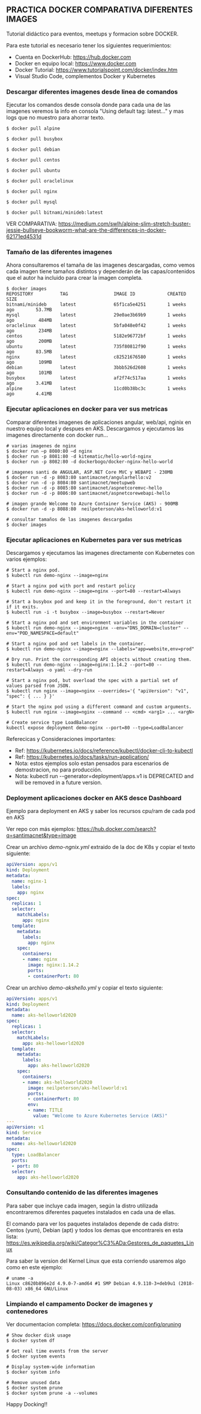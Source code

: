 **PRACTICA DOCKER COMPARATIVA DIFERENTES IMAGES**
------------------------------------------------------------------

Tutorial didáctico para eventos, meetups y formacion sobre DOCKER.

Para este tutorial es necesario tener los siguientes requerimientos:

- Cuenta en DockerHub: https://hub.docker.com
- Docker en equipo local: https://www.docker.com
- Docker Tutorial: https://www.tutorialspoint.com/docker/index.htm
- Visual Studio Code, complementos Docker y Kubernetes

### Descargar diferentes imagenes desde linea de comandos

Ejecutar los comandos desde consola donde para cada una de las imagenes veremos la info en consola "Using default tag: latest..." y mas logs que no muestro para ahorrar texto.

```
$ docker pull alpine
  
$ docker pull busybox

$ docker pull debian

$ docker pull centos

$ docker pull ubuntu

$ docker pull oraclelinux

$ docker pull nginx

$ docker pull mysql 

$ docker pull bitnami/minideb:latest
```
VER COMPARATIVA: https://medium.com/swlh/alpine-slim-stretch-buster-jessie-bullseye-bookworm-what-are-the-differences-in-docker-62171ed4531d

### Tamaño de las diferentes imagenes 

Ahora consultaremos el tamaña de las imagenes descargadas, como vemos cada imagen tiene tamaños distintos y dependerán de las capas/contenidos que el autor ha incluido para crear la imagen completa.

```
$ docker images
REPOSITORY          TAG                 IMAGE ID            CREATED             SIZE
bitnami/minideb     latest              65f1ca5e4251        1 weeks ago        53.7MB
mysql               latest              29e0ae3b69b9        1 weeks ago         484MB
oraclelinux         latest              5bfa048e0f42        1 weeks ago         234MB
centos              latest              5182e96772bf        1 weeks ago         200MB
ubuntu              latest              735f80812f90        1 weeks ago        83.5MB
nginx               latest              c82521676580        1 weeks ago         109MB
debian              latest              3bbb526d2608        1 weeks ago         101MB
busybox             latest              af2f74c517aa        1 weeks ago        3.41MB
alpine              latest              11cd0b38bc3c        1 weeks ago        4.41MB
```

### Ejecutar aplicaciones en docker para ver sus metricas

Comparar diferentes imagenes de aplicaciones angular, web/api, nginix en nuestro equipo local y despues en AKS.
Descargamos y ejecutamos las imagenes directamente con docker run...
```
# varias imagenes de nginx
$ docker run –p 8080:80 –d nginx
$ docker run -p 8081:80 -d kitematic/hello-world-nginx
$ docker run -p 8082:80 -d dockerbogo/docker-nginx-hello-world

# imagenes santi de ANGULAR, ASP.NET Core MVC y WEBAPI - 230MB
$ docker run -d -p 8083:80 santimacnet/angularhello:v2
$ docker run -d -p 8084:80 santimacnet/meetupweb
$ docker run -d -p 8085:80 santimacnet/aspnetcoremvc-hello
$ docker run -d -p 8086:80 santimacnet/aspnetcorewebapi-hello

# imagen grande Welcome to Azure Container Service (AKS) - 900MB
$ docker run -d -p 8088:80  neilpeterson/aks-helloworld:v1

# consultar tamaños de las imagenes descargadas
$ docker images
```

### Ejecutar aplicaciones en Kubernetes para ver sus metricas

Descargamos y ejecutamos las imagenes directamente con Kubernetes con varios ejemplos:

```
# Start a nginx pod.
$ kubectl run demo-nginx --image=nginx
  
# Start a nginx pod with port and restart policy  
$ kubectl run demo-nginx --image=nginx --port=80 --restart=Always

# Start a busybox pod and keep it in the foreground, don't restart it if it exits.
$ kubectl run -i -t busybox --image=busybox --restart=Never
  
# Start a nginx pod and set environment variables in the container
$ kubectl run demo-nginx --image=nginx --env="DNS_DOMAIN=cluster" --env="POD_NAMESPACE=default"
  
# Start a nginx pod and set labels in the container.
$ kubectl run demo-nginx --image=nginx --labels="app=website,env=prod"
  
# Dry run. Print the corresponding API objects without creating them.
$ kubectl run demo-nginx --image=nginx:1.14.2 --port=80 --restart=Always -o yaml --dry-run
  
# Start a nginx pod, but overload the spec with a partial set of values parsed from JSON.
$ kubectl run nginx --image=nginx --overrides='{ "apiVersion": "v1", "spec": { ... } }'
  
# Start the nginx pod using a different command and custom arguments.
$ kubectl run nginx --image=nginx --command -- <cmd> <arg1> ... <argN>

# Create service type LoadBalancer
kubectl expose deployment demo-nginx --port=80 --type=LoadBalancer
```

Referecicas y Consideraciones importantes:

- Ref: https://kubernetes.io/docs/reference/kubectl/docker-cli-to-kubectl
- Ref: https://kubernetes.io/docs/tasks/run-application/
- Nota: estos ejemplos solo estan pensados para escenarios de demostracion, no para producción. 
- Nota: kubectl run --generator=deployment/apps.v1 is DEPRECATED and will be removed in a future version.


### Deployment aplicaciones docker en AKS desce Dashboard

Ejemplo para deployment en AKS y saber los recursos cpu/ram de cada pod en AKS

Ver repo con más ejemplos: https://hub.docker.com/search?q=santimacnet&type=image

Crear un archivo *demo-ngnix.yml* extraido de la doc de K8s y copiar el texto siguiente:

```yml
apiVersion: apps/v1
kind: Deployment
metadata:
  name: nginx-1
  labels:
    app: nginx
spec:
  replicas: 1
  selector:
    matchLabels:
      app: nginx
  template:
    metadata:
      labels:
        app: nginx
    spec:
      containers:
      - name: nginx
        image: nginx:1.14.2
        ports:
        - containerPort: 80
```

Crear un archivo *demo-akshello.yml* y copiar el texto siguiente:

```yml
apiVersion: apps/v1
kind: Deployment
metadata:
  name: aks-helloworld2020
spec:
  replicas: 1
  selector:
    matchLabels:
      app: aks-helloworld2020
  template:
    metadata:
      labels:
        app: aks-helloworld2020
    spec:
      containers:
      - name: aks-helloworld2020
        image: neilpeterson/aks-helloworld:v1
        ports:
        - containerPort: 80
        env:
        - name: TITLE
          value: "Welcome to Azure Kubernetes Service (AKS)"
---
apiVersion: v1
kind: Service
metadata:
  name: aks-helloworld2020
spec:
  type: LoadBalancer
  ports:
  - port: 80
  selector:
    app: aks-helloworld2020
```

### Consultando contenido de las diferentes imagenes 

Para saber que incluye cada imagen, según la distro utilizada encontraremos diferentes paquetes instalados en cada una de ellas. 

El comando para ver los paquetes instalados depende de cada distro: Centos (yum), Debian (apt) y todos los demas que encontrareis en esta lista: https://es.wikipedia.org/wiki/Categor%C3%ADa:Gestores_de_paquetes_Linux

Para saber la version del Kernel Linux que esta corriendo usaremos algo como en este ejemplo:

```
# uname -a
Linux c8620b896e2d 4.9.0-7-amd64 #1 SMP Debian 4.9.110-3+deb9u1 (2018-08-03) x86_64 GNU/Linux
```


### Limpiando el campamento Docker de imagenes y contenedores 

Ver documentacion completa: https://docs.docker.com/config/pruning

```
# Show docker disk usage
$ docker system df	

# Get real time events from the server
$ docker system events	

# Display system-wide information
$ docker system info	

# Remove unused data
$ docker system prune
$ docker system prune -a --volumes
```

Happy Docking!!
